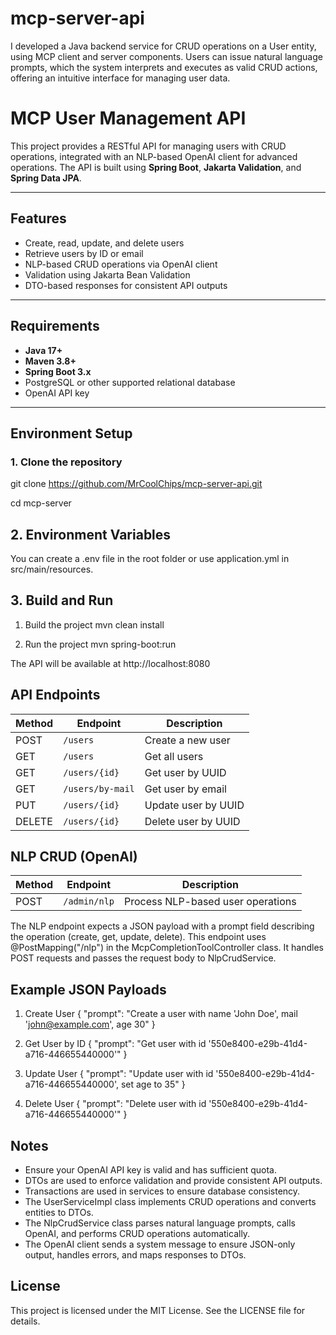 # mcp-server-api
I developed a Java backend service for CRUD operations on a User entity, using MCP client and server components. Users can issue natural language prompts, which the system interprets and executes as valid CRUD actions, offering an intuitive interface for managing user data.

# MCP User Management API

This project provides a RESTful API for managing users with CRUD operations, integrated with an NLP-based OpenAI client for advanced operations. The API is built using **Spring Boot**, **Jakarta Validation**, and **Spring Data JPA**.

---

## Features

- Create, read, update, and delete users
- Retrieve users by ID or email
- NLP-based CRUD operations via OpenAI client
- Validation using Jakarta Bean Validation
- DTO-based responses for consistent API outputs

---

## Requirements

- **Java 17+**
- **Maven 3.8+**
- **Spring Boot 3.x**
- PostgreSQL or other supported relational database
- OpenAI API key

---

## Environment Setup

### 1. Clone the repository

git clone https://github.com/MrCoolChips/mcp-server-api.git

cd mcp-server

## 2. Environment Variables

You can create a .env file in the root folder or use application.yml in src/main/resources.

## 3. Build and Run

1. Build the project
mvn clean install

2. Run the project
mvn spring-boot:run

The API will be available at http://localhost:8080

## API Endpoints

| Method | Endpoint         | Description         |
| ------ | ---------------- | ------------------- |
| POST   | `/users`         | Create a new user   |
| GET    | `/users`         | Get all users       |
| GET    | `/users/{id}`    | Get user by UUID    |
| GET    | `/users/by-mail` | Get user by email   |
| PUT    | `/users/{id}`    | Update user by UUID |
| DELETE | `/users/{id}`    | Delete user by UUID |

## NLP CRUD (OpenAI)

| Method | Endpoint     | Description                       |
| ------ | ------------ | --------------------------------- |
| POST   | `/admin/nlp` | Process NLP-based user operations |

The NLP endpoint expects a JSON payload with a prompt field describing the operation (create, get, update, delete). This endpoint uses @PostMapping("/nlp") in the McpCompletionToolController class. It handles POST requests and passes the request body to NlpCrudService.

## Example JSON Payloads

1) Create User
{
  "prompt": "Create a user with name 'John Doe', mail 'john@example.com', age 30"
}

2) Get User by ID
{
  "prompt": "Get user with id '550e8400-e29b-41d4-a716-446655440000'"
}

3) Update User
{
  "prompt": "Update user with id '550e8400-e29b-41d4-a716-446655440000', set age to 35"
}

4) Delete User
{
  "prompt": "Delete user with id '550e8400-e29b-41d4-a716-446655440000'"
}

## Notes

* Ensure your OpenAI API key is valid and has sufficient quota.
* DTOs are used to enforce validation and provide consistent API outputs.
* Transactions are used in services to ensure database consistency.
* The UserServiceImpl class implements CRUD operations and converts entities to DTOs.
* The NlpCrudService class parses natural language prompts, calls OpenAI, and performs CRUD operations automatically.
* The OpenAI client sends a system message to ensure JSON-only output, handles errors, and maps responses to DTOs.

## License

This project is licensed under the MIT License. See the LICENSE file for details.
